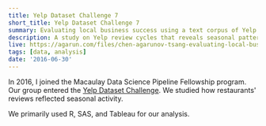 ```yaml
---
title: Yelp Dataset Challenge 7
short_title: Yelp Dataset Challenge 7
summary: Evaluating local business success using a text corpus of Yelp reviews
description: A study on Yelp review cycles that reveals seasonal patterns in local business activity. Review content and ratings over ten years were analyzed for evidence of competitor relations at locations in Phoenix, Arizona, Pittsburgh, Charlotte, and North Carolina.
live: https://agarun.com/files/chen-agarunov-tsang-evaluating-local-business-activity.pdf
tags: [data, analysis]
date: '2016-06-30'
---
```


In 2016, I joined the Macaulay Data Science Pipeline Fellowship program. Our group entered the [Yelp Dataset Challenge](https://www.yelp.com/dataset/challenge/winners). We studied how restaurants' reviews reflected seasonal activity.

We primarily used R, SAS, and Tableau for our analysis.
